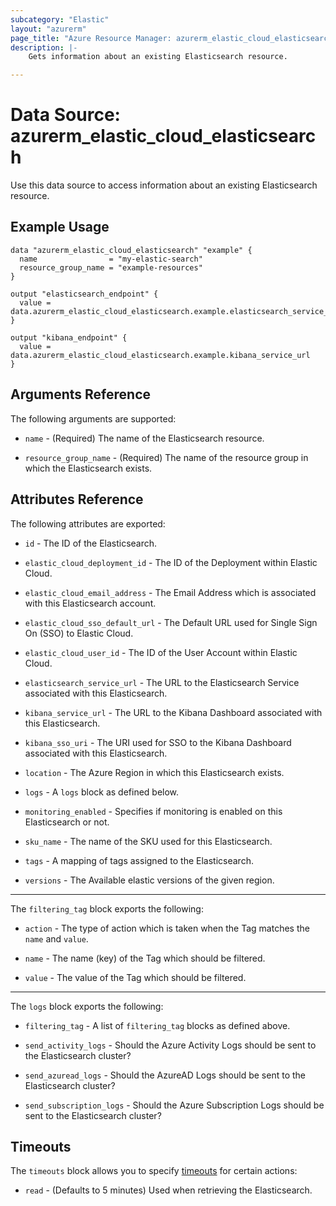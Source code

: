 ```yaml
---
subcategory: "Elastic"
layout: "azurerm"
page_title: "Azure Resource Manager: azurerm_elastic_cloud_elasticsearch"
description: |- 
    Gets information about an existing Elasticsearch resource.

---
```


# Data Source: azurerm_elastic_cloud_elasticsearch

Use this data source to access information about an existing Elasticsearch resource.

## Example Usage

```hcl
data "azurerm_elastic_cloud_elasticsearch" "example" {
  name                = "my-elastic-search"
  resource_group_name = "example-resources"
}

output "elasticsearch_endpoint" {
  value = data.azurerm_elastic_cloud_elasticsearch.example.elasticsearch_service_url
}

output "kibana_endpoint" {
  value = data.azurerm_elastic_cloud_elasticsearch.example.kibana_service_url
}
```

## Arguments Reference

The following arguments are supported:

* `name` - (Required) The name of the Elasticsearch resource.

* `resource_group_name` - (Required) The name of the resource group in which the Elasticsearch exists.

## Attributes Reference

The following attributes are exported:

* `id` - The ID of the Elasticsearch.

* `elastic_cloud_deployment_id` - The ID of the Deployment within Elastic Cloud.

* `elastic_cloud_email_address` - The Email Address which is associated with this Elasticsearch account.

* `elastic_cloud_sso_default_url` - The Default URL used for Single Sign On (SSO) to Elastic Cloud.

* `elastic_cloud_user_id` - The ID of the User Account within Elastic Cloud.

* `elasticsearch_service_url` - The URL to the Elasticsearch Service associated with this Elasticsearch.

* `kibana_service_url` - The URL to the Kibana Dashboard associated with this Elasticsearch.

* `kibana_sso_uri` - The URI used for SSO to the Kibana Dashboard associated with this Elasticsearch.

* `location` - The Azure Region in which this Elasticsearch exists.

* `logs` - A `logs` block as defined below.

* `monitoring_enabled` - Specifies if monitoring is enabled on this Elasticsearch or not.

* `sku_name` - The name of the SKU used for this Elasticsearch.

* `tags` - A mapping of tags assigned to the Elasticsearch.

* `versions` - The Available elastic versions of the given region.

---

The `filtering_tag` block exports the following:

* `action` - The type of action which is taken when the Tag matches the `name` and `value`.

* `name` - The name (key) of the Tag which should be filtered.

* `value` - The value of the Tag which should be filtered.

---

The `logs` block exports the following:

* `filtering_tag` - A list of `filtering_tag` blocks as defined above.

* `send_activity_logs` - Should the Azure Activity Logs should be sent to the Elasticsearch cluster?

* `send_azuread_logs` - Should the AzureAD Logs should be sent to the Elasticsearch cluster?

* `send_subscription_logs` - Should the Azure Subscription Logs should be sent to the Elasticsearch cluster?

## Timeouts

The `timeouts` block allows you to specify [timeouts](https://www.terraform.io/language/resources/syntax#operation-timeouts) for certain actions:

* `read` - (Defaults to 5 minutes) Used when retrieving the Elasticsearch.
